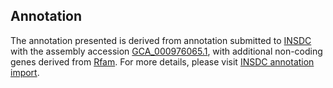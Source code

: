 

Annotation
----------

The annotation presented is derived from annotation submitted to
[INSDC](http://www.insdc.org) with the assembly accession
[GCA\_000976065.1](http://www.ebi.ac.uk/ena/data/view/GCA_000976065.1),
with additional non-coding genes derived from
[Rfam](http://rfam.xfam.org/). For more details, please visit [INSDC
annotation
import](http://ensemblgenomes.org/info/data/insdc_annotation).
